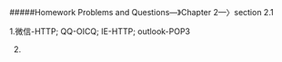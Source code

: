 #####Homework Problems and Questions—》Chapter 2—〉section 2.1

1.微信-HTTP; QQ-OICQ; IE-HTTP; outlook-POP3

2.